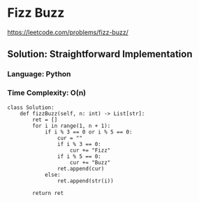 # Fizz Buzz
https://leetcode.com/problems/fizz-buzz/

## Solution: Straightforward Implementation
### Language: Python
### Time Complexity: O(n)

```python3
class Solution:
    def fizzBuzz(self, n: int) -> List[str]:
        ret = []
        for i in range(1, n + 1):
            if i % 3 == 0 or i % 5 == 0:
                cur = ""
                if i % 3 == 0:
                    cur += "Fizz"
                if i % 5 == 0:
                    cur += "Buzz"
                ret.append(cur)
            else:
                ret.append(str(i))
                
        return ret
```

